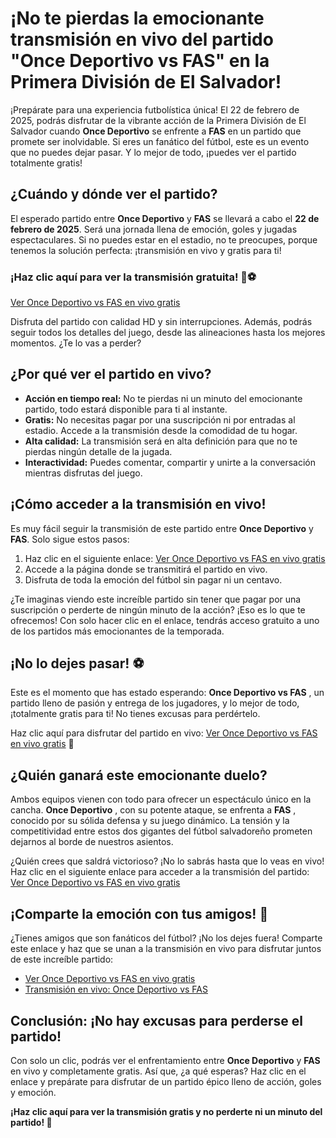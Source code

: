 # ¡No te pierdas la emocionante transmisión en vivo del partido "Once Deportivo vs FAS" en la Primera División de El Salvador!

¡Prepárate para una experiencia futbolística única! El 22 de febrero de 2025, podrás disfrutar de la vibrante acción de la Primera División de El Salvador cuando **Once Deportivo** se enfrente a **FAS** en un partido que promete ser inolvidable. Si eres un fanático del fútbol, este es un evento que no puedes dejar pasar. Y lo mejor de todo, ¡puedes ver el partido totalmente gratis!

## ¿Cuándo y dónde ver el partido?

El esperado partido entre **Once Deportivo** y **FAS** se llevará a cabo el **22 de febrero de 2025**. Será una jornada llena de emoción, goles y jugadas espectaculares. Si no puedes estar en el estadio, no te preocupes, porque tenemos la solución perfecta: ¡transmisión en vivo y gratis para ti!

### ¡Haz clic aquí para ver la transmisión gratuita! 🎥⚽

[Ver Once Deportivo vs FAS en vivo gratis](https://tinyurl.com/livestreamfreeo?st=Once+Deportivo+vs+FAS&si=gh)

Disfruta del partido con calidad HD y sin interrupciones. Además, podrás seguir todos los detalles del juego, desde las alineaciones hasta los mejores momentos. ¿Te lo vas a perder?

## ¿Por qué ver el partido en vivo?

- **Acción en tiempo real:** No te pierdas ni un minuto del emocionante partido, todo estará disponible para ti al instante.
- **Gratis:** No necesitas pagar por una suscripción ni por entradas al estadio. Accede a la transmisión desde la comodidad de tu hogar.
- **Alta calidad:** La transmisión será en alta definición para que no te pierdas ningún detalle de la jugada.
- **Interactividad:** Puedes comentar, compartir y unirte a la conversación mientras disfrutas del juego.

## ¡Cómo acceder a la transmisión en vivo!

Es muy fácil seguir la transmisión de este partido entre **Once Deportivo** y **FAS**. Solo sigue estos pasos:

1. Haz clic en el siguiente enlace: [Ver Once Deportivo vs FAS en vivo gratis](https://tinyurl.com/livestreamfreeo?st=Once+Deportivo+vs+FAS&si=gh)
2. Accede a la página donde se transmitirá el partido en vivo.
3. Disfruta de toda la emoción del fútbol sin pagar ni un centavo.

¿Te imaginas viendo este increíble partido sin tener que pagar por una suscripción o perderte de ningún minuto de la acción? ¡Eso es lo que te ofrecemos! Con solo hacer clic en el enlace, tendrás acceso gratuito a uno de los partidos más emocionantes de la temporada.

## ¡No lo dejes pasar! ⚽

Este es el momento que has estado esperando: **Once Deportivo vs FAS** , un partido lleno de pasión y entrega de los jugadores, y lo mejor de todo, ¡totalmente gratis para ti! No tienes excusas para perdértelo.

Haz clic aquí para disfrutar del partido en vivo: [Ver Once Deportivo vs FAS en vivo gratis](https://tinyurl.com/livestreamfreeo?st=Once+Deportivo+vs+FAS&si=gh) 📲

## ¿Quién ganará este emocionante duelo?

Ambos equipos vienen con todo para ofrecer un espectáculo único en la cancha. **Once Deportivo** , con su potente ataque, se enfrenta a **FAS** , conocido por su sólida defensa y su juego dinámico. La tensión y la competitividad entre estos dos gigantes del fútbol salvadoreño prometen dejarnos al borde de nuestros asientos.

¿Quién crees que saldrá victorioso? ¡No lo sabrás hasta que lo veas en vivo! Haz clic en el siguiente enlace para acceder a la transmisión del partido: [Ver Once Deportivo vs FAS en vivo gratis](https://tinyurl.com/livestreamfreeo?st=Once+Deportivo+vs+FAS&si=gh)

## ¡Comparte la emoción con tus amigos! 📢

¿Tienes amigos que son fanáticos del fútbol? ¡No los dejes fuera! Comparte este enlace y haz que se unan a la transmisión en vivo para disfrutar juntos de este increíble partido:

- [Ver Once Deportivo vs FAS en vivo gratis](https://tinyurl.com/livestreamfreeo?st=Once+Deportivo+vs+FAS&si=gh)
- [Transmisión en vivo: Once Deportivo vs FAS](https://tinyurl.com/livestreamfreeo?st=Once+Deportivo+vs+FAS&si=gh)

## Conclusión: ¡No hay excusas para perderse el partido!

Con solo un clic, podrás ver el enfrentamiento entre **Once Deportivo** y **FAS** en vivo y completamente gratis. Así que, ¿a qué esperas? Haz clic en el enlace y prepárate para disfrutar de un partido épico lleno de acción, goles y emoción.

**¡Haz clic aquí para ver la transmisión gratis y no perderte ni un minuto del partido! 🎉**

